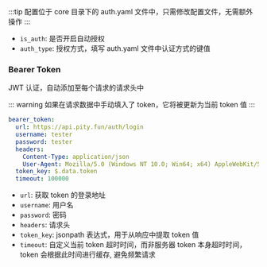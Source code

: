 :::tip
配置位于 core 目录下的 auth.yaml 文件中，只需修改配置文件，无需额外操作
:::

- `is_auth`: 是否开启自动授权
- `auth_type`: 授权方式，填写 auth.yaml 文件中认证方式的键值

### Bearer Token

JWT 认证，自动添加至每个请求的请求头中

::: warning
如果在请求数据中手动填入了 token，它将被更新为当前 token 值
:::

```yaml
bearer_token:
  url: https://api.pity.fun/auth/login
  username: tester
  password: tester
  headers:
    Content-Type: application/json
    User-Agent: Mozilla/5.0 (Windows NT 10.0; Win64; x64) AppleWebKit/537.36 (KHTML, like Gecko) Chrome/110.0.0.0 Safari/537.36
  token_key: $.data.token
  timeout: 100000
```

- `url`: 获取 token 的登录地址
- `username`: 用户名
- `password`: 密码
- `headers`: 请求头
- `token_key`: jsonpath 表达式，用于从响应中提取 token 值
- `timeout`: 自定义当前 token 超时时间，而非服务器 token 本身超时时间，token 会根据此时间进行缓存, 避免频繁请求 
